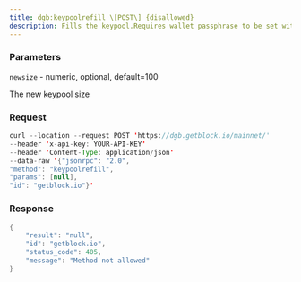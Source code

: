 ```yaml
---
title: dgb:keypoolrefill \[POST\] {disallowed}
description: Fills the keypool.Requires wallet passphrase to be set with walletpassphrase call ifwallet is encrypted.
---
```


### Parameters


`newsize` - numeric, optional, default=100

The new keypool size

### Request

``` java
curl --location --request POST 'https://dgb.getblock.io/mainnet/' 
--header 'x-api-key: YOUR-API-KEY' 
--header 'Content-Type: application/json' 
--data-raw '{"jsonrpc": "2.0",
"method": "keypoolrefill",
"params": [null],
"id": "getblock.io"}'
```

###  Response

``` java
{
    "result": "null",
    "id": "getblock.io",
    "status_code": 405,
    "message": "Method not allowed"
}
```

